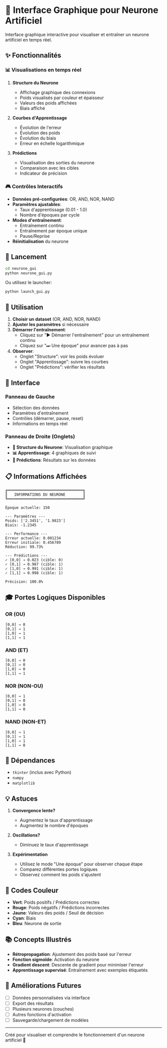 # 🧠 Interface Graphique pour Neurone Artificiel

Interface graphique interactive pour visualiser et entraîner un neurone artificiel en temps réel.

## ✨ Fonctionnalités

### 📊 Visualisations en temps réel

1. **Structure du Neurone** 
   - Affichage graphique des connexions
   - Poids visualisés par couleur et épaisseur
   - Valeurs des poids affichées
   - Biais affiché

2. **Courbes d'Apprentissage**
   - Évolution de l'erreur
   - Évolution des poids
   - Évolution du biais
   - Erreur en échelle logarithmique

3. **Prédictions**
   - Visualisation des sorties du neurone
   - Comparaison avec les cibles
   - Indicateur de précision

### 🎮 Contrôles Interactifs

- **Données pré-configurées**: OR, AND, NOR, NAND
- **Paramètres ajustables**:
  - Taux d'apprentissage (0.01 - 1.0)
  - Nombre d'époques par cycle
- **Modes d'entraînement**:
  - Entraînement continu
  - Entraînement par époque unique
  - Pause/Reprise
- **Réinitialisation** du neurone

## 🚀 Lancement

```bash
cd neurone_gui
python neurone_gui.py
```

Ou utilisez le launcher:

```bash
python launch_gui.py
```

## 🎯 Utilisation

1. **Choisir un dataset** (OR, AND, NOR, NAND)
2. **Ajuster les paramètres** si nécessaire
3. **Démarrer l'entraînement**:
   - Cliquez sur "▶ Démarrer l'entraînement" pour un entraînement continu
   - Cliquez sur "⏭ Une époque" pour avancer pas à pas
4. **Observer**:
   - Onglet "Structure": voir les poids évoluer
   - Onglet "Apprentissage": suivre les courbes
   - Onglet "Prédictions": vérifier les résultats

## 🎨 Interface

### Panneau de Gauche
- Sélection des données
- Paramètres d'entraînement
- Contrôles (démarrer, pause, reset)
- Informations en temps réel

### Panneau de Droite (Onglets)
- **🔬 Structure du Neurone**: Visualisation graphique
- **📊 Apprentissage**: 4 graphiques de suivi
- **🎯 Prédictions**: Résultats sur les données

## 📋 Informations Affichées

```
╔══════════════════════════════════╗
║   INFORMATIONS DU NEURONE        ║
╚══════════════════════════════════╝

Époque actuelle: 150

--- Paramètres ---
Poids: ['2.3451', '1.9823']
Biais: -1.2345

--- Performance ---
Erreur actuelle: 0.001234
Erreur initiale: 0.456789
Réduction: 99.73%

--- Prédictions ---
✓ [0,0] → 0.023 (cible: 0)
✓ [0,1] → 0.987 (cible: 1)
✓ [1,0] → 0.991 (cible: 1)
✓ [1,1] → 0.998 (cible: 1)

Précision: 100.0%
```

## 🎓 Portes Logiques Disponibles

### OR (OU)
```
[0,0] → 0
[0,1] → 1
[1,0] → 1
[1,1] → 1
```

### AND (ET)
```
[0,0] → 0
[0,1] → 0
[1,0] → 0
[1,1] → 1
```

### NOR (NON-OU)
```
[0,0] → 1
[0,1] → 0
[1,0] → 0
[1,1] → 0
```

### NAND (NON-ET)
```
[0,0] → 1
[0,1] → 1
[1,0] → 1
[1,1] → 0
```

## 🔧 Dépendances

- `tkinter` (inclus avec Python)
- `numpy`
- `matplotlib`

## 💡 Astuces

1. **Convergence lente?** 
   - Augmentez le taux d'apprentissage
   - Augmentez le nombre d'époques

2. **Oscillations?**
   - Diminuez le taux d'apprentissage

3. **Expérimentation**
   - Utilisez le mode "Une époque" pour observer chaque étape
   - Comparez différentes portes logiques
   - Observez comment les poids s'ajustent

## 🎨 Codes Couleur

- **Vert**: Poids positifs / Prédictions correctes
- **Rouge**: Poids négatifs / Prédictions incorrectes
- **Jaune**: Valeurs des poids / Seuil de décision
- **Cyan**: Biais
- **Bleu**: Neurone de sortie

## 📚 Concepts Illustrés

- **Rétropropagation**: Ajustement des poids basé sur l'erreur
- **Fonction sigmoïde**: Activation du neurone
- **Gradient descent**: Descente de gradient pour minimiser l'erreur
- **Apprentissage supervisé**: Entraînement avec exemples étiquetés

## 🚧 Améliorations Futures

- [ ] Données personnalisées via interface
- [ ] Export des résultats
- [ ] Plusieurs neurones (couches)
- [ ] Autres fonctions d'activation
- [ ] Sauvegarde/chargement de modèles

---

Créé pour visualiser et comprendre le fonctionnement d'un neurone artificiel 🧠
